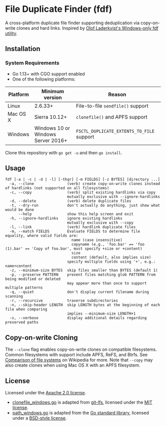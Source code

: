 # File Duplicate Finder (fdf)

A cross-platform duplicate file finder supporting deduplication via copy-on-write clones and hard links. Inspired by [Olof Laderkvist's Windows-only fdf utility](http://www.ltr-data.se/opencode.html/).

## Installation
### System Requirements

* Go 1.13+ with CGO support enabled
* One of the following platforms:

| Platform | Minimum version | Reason |
|---|---|---|
| Linux | 2.6.33+ | File-to-file `sendfile()` support |
| Mac OS X | Sierra 10.12+ | `clonefile()` and APFS support |
| Windows | Windows 10 or Windows Server 2016+ | `FSCTL_DUPLICATE_EXTENTS_TO_FILE` support |

Clone this repository with `go get -u` and then `go install`.

## Usage
```
fdf [-a | -c | -d | -l] [-thqr] [-m FIELDS] [-z BYTES] [directory ...]
  -a, --clone               (verb) create copy-on-write clones instead of hardlinks (not supported on all filesystems)
  -c, --copy                (verb) split existing hardlinks via copy
                            mutually exclusive with --ignore-hardlinks
  -d, --delete              (verb) delete duplicate files
  -t, --dry-run             don't actually do anything, just show what would be done
      --help                show this help screen and exit
  -h, --ignore-hardlinks    ignore existing hardlinks
                            mutually exclusive with --copy
  -l, --link                (verb) hardlink duplicate files
  -m, --match FIELDS        Evaluate FIELDS to determine file equality, where valid fields are:
                              name (case insensitive)
                              copyname (e.g., 'foo.bar' == 'foo (1).bar' == 'Copy of foo.bar', must specify +size or +content)
                              size
                              content (default, also implies size)
                            specify multiple fields using '+', e.g.: name+content
  -z, --minimum-size BYTES  skip files smaller than BYTES (default 1)
  -p, --preserve PATTERN    prevent files matching glob PATTERN from being modified or deleted
                            may appear more than once to support multiple patterns
  -q, --quiet               don't display current filename during scanning
  -r, --recursive           traverse subdirectories
  -n, --skip-header LENGTH  skip LENGTH bytes at the beginning of each file when comparing
                            implies --minimum-size LENGTH+1
  -v, --verbose             display additional details regarding preserved paths
```

## Copy-on-write Cloning

The `--clone` flag enables copy-on-write clones on compatible filesystems. Common filesystems with support include APFS, ReFS, and Btrfs. See [Comparison of file systems](https://en.wikipedia.org/wiki/Comparison_of_file_systems) on Wikipedia for more. Note that `--copy` may also create clones when using Mac OS X with an APFS filesystem.

## License

Licensed under the [Apache 2.0 license](LICENSE).

* [clonefile_windows.go](clonefile_windows.go) is adapted from [git-lfs](https://github.com/git-lfs/git-lfs/blob/285eebdddf3a47e83d3cc457397b2bcc798cf935/tools/util_windows.go), licensed under the [MIT license](LICENSE-git-lfs.md).
* [path_windows.go](path_windows.go) is adapted from the [Go standard library](https://github.com/golang/go/blob/b86e76681366447798c94abb959bb60875bcc856/src/os/path_windows.go), licensed under a [BSD-style license](LICENSE-golang).
